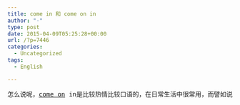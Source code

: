 ```yaml
---
title: come in 和 come on in
author: "-"
type: post
date: 2015-04-09T05:25:28+00:00
url: /?p=7446
categories:
  - Uncategorized
tags:
  - English

---
```

<pre id="best-content-256315209" class="best-text mb-10">怎么说呢，<a class="inner-link decor-none" href="http://www.baidu.com/s?wd=come%20on&hl_tag=textlink&tn=SE_hldp01350_v6v6zkg6" target="_blank" rel="nofollow" data-word="0">come on</a> in是比较热情比较口语的，在日常生活中很常用，而譬如说你去一个美国人家里，他肯定是招呼你<a class="inner-link decor-none" href="http://www.baidu.com/s?wd=come%20on&hl_tag=textlink&tn=SE_hldp01350_v6v6zkg6" target="_blank" rel="nofollow" data-word="0">come on</a> in的，但你要敲门进上司的办公室，他肯定是说come in，因为come in毕竟比较正式。